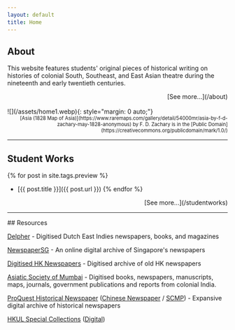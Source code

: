 ```yaml
---
layout: default
title: Home
---
```


## About

This website features students' original pieces of historical writing on histories of colonial South, Southeast, and East Asian theatre during the nineteenth and early twentieth centuries.

<div style="text-align: right" markdown="1">
[See more...](/about)
</div>

<br>
![](/assets/home1.webp){: style="margin: 0 auto;"}

<div style="text-align: right; font-size: 80%;" markdown="1">
[Asia (1828 Map of Asia)](https://www.raremaps.com/gallery/detail/54000mr/asia-by-f-d-zachary-may-1828-anonymous) by F. D. Zachary is in the [Public Domain](https://creativecommons.org/publicdomain/mark/1.0/)
</div>

<hr>

## Student Works

{% for post in site.tags.preview %}
-  [{{ post.title }}]({{ post.url }})
{% endfor %}
<div style="text-align: right" markdown="1">
[See more...](/studentworks)
</div>
<hr>

<div id="resources"></div>
## Resources

[Delpher][1] - Digitised Dutch East Indies newspapers, books, and magazines

[NewspaperSG][2] - An online digital archive of Singapore's newspapers

[Digitised HK Newspapers][3] - Digitised archive of old HK newspapers

[Asiatic Society of Mumbai][4] - Digitised books, newspapers, manuscripts, maps, journals, government publications and reports from colonial India.

[ProQuest Historical Newspaper][5] ([Chinese Newspaper][6] / [SCMP][7]) - Expansive digital archive of historical newspapers

[HKUL Special Collections][8] ([Digital][9])

[1]: https://www.delpher.nl/
[2]: https://eresources.nlb.gov.sg/newspapers/
[3]: https://mmis.hkpl.gov.hk/web/guest/old-hk-collection?from_menu=Y&dummy=
[4]: https://www.granthsanjeevani.com/jspui/
[5]: https://about.proquest.com/products-services/pq-hist-news.html
[6]: https://search-proquest-com.eproxy.lib.hku.hk/hnpchinesecollection/news/fromDatabasesLayer/databases
[7]: https://search-proquest-com.eproxy.lib.hku.hk/hnpsouthchinamorningpost/databases?accountid=14548
[8]: https://lib.hku.hk/hkspc/collections.html
[9]: https://lib.hku.hk/hkspc/HK-Studies.html
